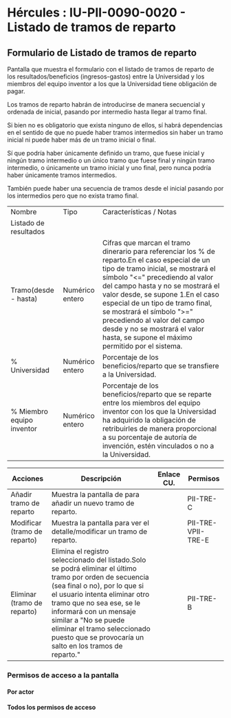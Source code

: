 # Hércules : IU\-PII\-0090\-0020 \- Listado de tramos de reparto



## Formulario de Listado de tramos de reparto

Pantalla que muestra el formulario con el listado de tramos de reparto de los resultados/beneficios (ingresos\-gastos) entre la Universidad y los miembros del equipo inventor a los que la Universidad tiene obligación de pagar.

Los tramos de reparto habrán de introducirse de manera secuencial y ordenada de inicial, pasando por intermedio hasta llegar al tramo final.

Si bien no es obligatorio que exista ninguno de ellos, sí habrá dependencias en el sentido de que no puede haber tramos intermedios sin haber un tramo inicial ni puede haber más de un tramo inicial o final.

Sí que podría haber únicamente definido un tramo, que fuese inicial y ningún tramo intermedio o un único tramo que fuese final y ningún tramo intermedio, o únicamente un tramo inicial y uno final, pero nunca podría haber únicamente tramos intermedios.

También puede haber una secuencia de tramos desde el inicial pasando por los intermedios pero que no exista tramo final.



|  | | |
| --- | --- | --- |
| Nombre | Tipo | Características / Notas |
| Listado de resultados | | |
| Tramo(desde \- hasta) | Numérico entero | Cifras que marcan el tramo dinerario para referenciar los % de reparto.En el caso especial de un tipo de tramo inicial, se mostrará el símbolo "\<\=" precediendo al valor del campo hasta y no se mostrará el valor desde, se supone 1\.En el caso especial de un tipo de tramo final, se mostrará el símbolo "\>\=" precediendo al valor del campo desde y no se mostrará el valor hasta, se supone el máximo permitido por el sistema. |
| % Universidad | Numérico entero | Porcentaje de los beneficios/reparto que se transfiere a la Universidad. |
| % Miembro equipo inventor | Numérico entero | Porcentaje de los beneficios/reparto que se reparte entre los miembros del equipo inventor con los que la Universidad ha adquirido la obligación de retribuirles de manera proporcional a su porcentaje de autoría de invención, estén vinculados o no a la Universidad. |



| Acciones | Descripción | Enlace CU. | Permisos |
| --- | --- | --- | --- |
| Añadir tramo de reparto | Muestra la pantalla de para añadir un nuevo tramo de reparto. |  | PII\-TRE\-C |
| Modificar (tramo de reparto) | Muestra la pantalla para ver el detalle/modificar un tramo de reparto. |  | PII\-TRE\-VPII\-TRE\-E |
| Eliminar (tramo de reparto) | Elimina el registro seleccionado del listado.Solo se podrá eliminar el último tramo por orden de secuencia (sea final o no), por lo que si el usuario intenta eliminar otro tramo que no sea ese, se le informará con un mensaje similar a "No se puede eliminar el tramo seleccionado puesto que se provocaría un salto en los tramos de reparto." |  | PII\-TRE\-B |

### Permisos de acceso a la pantalla

#### Por actor

#### Todos los permisos de acceso




